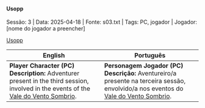 
#### Usopp

Sessão: 3 | Data: 2025-04-18 | Fonte: s03.txt | Tags: PC, jogador | Jogador: [nome do jogador a preencher]

[Usopp](usopp.png)

| English | Português |
|---------|-----------|
| **Player Character (PC)**<br>**Description:** Adventurer present in the third session, involved in the events of the [Vale do Vento Sombrio](vale_do_vento_sombrio.md). | **Personagem Jogador (PC)**<br>**Descrição:** Aventureiro/a presente na terceira sessão, envolvido/a nos eventos do [Vale do Vento Sombrio](vale_do_vento_sombrio.md). |

